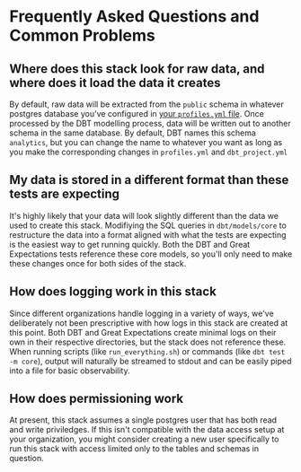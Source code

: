 # Frequently Asked Questions and Common Problems

## Where does this stack look for raw data, and where does it load the data it creates

By default, raw data will be extracted from the `public` schema in whatever postgres database you've configured in [your `profiles.yml` file](./getting_started.md#configuring_dbt). Once processed by the DBT modelling process, data will be written out to another schema in the same database. By default, DBT names this schema `analytics`, but you can change the name to whatever you want as long as you make the corresponding changes in `profiles.yml` and `dbt_project.yml`

## My data is stored in a different format than these tests are expecting

It's highly likely that your data will look slightly different than the data we used to create this stack. Modifiying the SQL queries in `dbt/models/core` to restructure the data into a format aligned with what the tests are expecting is the easiest way to get running quickly. Both the DBT and Great Expectations tests reference these core models, so you'll only need to make these changes once for both sides of the stack.

## How does logging work in this stack

Since different organizations handle logging in a variety of ways, we've deliberately not been prescriptive with how logs in this stack are created at this point. Both DBT and Great Expectations create minimal logs on their own in their respective directories, but the stack does not reference these. When running scripts (like `run_everything.sh`) or commands (like `dbt test -m core`), output will naturally be streamed to stdout and can be easily piped into a file for basic observability.

## How does permissioning work

At present, this stack assumes a single postgres user that has both read and write priviledges. If this isn't compatible with the data access setup at your organization, you might consider creating a new user specifically to run this stack with access limited only to the tables and schemas in question.
